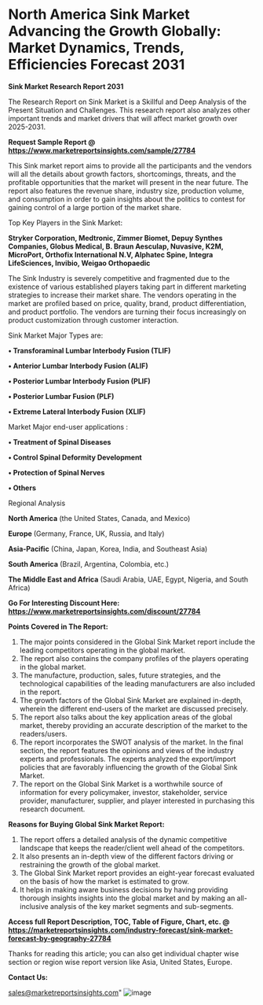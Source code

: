 # North America Sink Market Advancing the Growth Globally: Market Dynamics, Trends, Efficiencies Forecast 2031

<strong>Sink Market Research Report 2031</strong>

The Research Report on Sink Market is a Skillful and Deep Analysis of the Present Situation and Challenges. This research report also analyzes other important trends and market drivers that will affect market growth over 2025-2031.

<strong>Request Sample Report @ <a href=https://www.marketreportsinsights.com/sample/27784>https://www.marketreportsinsights.com/sample/27784</a></strong>

This Sink market report aims to provide all the participants and the vendors will all the details about growth factors, shortcomings, threats, and the profitable opportunities that the market will present in the near future. The report also features the revenue share, industry size, production volume, and consumption in order to gain insights about the politics to contest for gaining control of a large portion of the market share.

Top Key Players in the Sink Market:

<strong>Stryker Corporation, Medtronic, Zimmer Biomet, Depuy Synthes Companies, Globus Medical, B. Braun Aesculap, Nuvasive, K2M, MicroPort, Orthofix International N.V, Alphatec Spine, Integra LifeSciences, Invibio, Weigao Orthopaedic</strong>

The Sink Industry is severely competitive and fragmented due to the existence of various established players taking part in different marketing strategies to increase their market share. The vendors operating in the market are profiled based on price, quality, brand, product differentiation, and product portfolio. The vendors are turning their focus increasingly on product customization through customer interaction.

Sink Market Major Types are:

<strong>• Transforaminal Lumbar Interbody Fusion (TLIF)

• Anterior Lumbar Interbody Fusion (ALIF)

• Posterior Lumbar Interbody Fusion (PLIF)

• Posterior Lumbar Fusion (PLF)

• Extreme Lateral Interbody Fusion (XLIF)</strong>

Market Major end-user applications :

<strong>• Treatment of Spinal Diseases

• Control Spinal Deformity Development

• Protection of Spinal Nerves

• Others</strong>

Regional Analysis

</u><strong><b>North America</b></strong> (the United States, Canada, and Mexico)

<strong><b>Europe </b></strong>(Germany, France, UK, Russia, and Italy)

<strong><b>Asia-Pacific</b></strong> (China, Japan, Korea, India, and Southeast Asia)

<strong><b>South America</b></strong> (Brazil, Argentina, Colombia, etc.)

<strong><b>The Middle East and Africa</b></strong> (Saudi Arabia, UAE, Egypt, Nigeria, and South Africa)

<strong>Go For Interesting Discount Here: <a href=https://www.marketreportsinsights.com/discount/27784>https://www.marketreportsinsights.com/discount/27784</a></strong>

<strong>Points Covered in The Report:</strong>
<ol>
  <li>The major points considered in the Global Sink Market report include the leading competitors operating in the global market.</li>
  <li>The report also contains the company profiles of the players operating in the global market.</li>
  <li>The manufacture, production, sales, future strategies, and the technological capabilities of the leading manufacturers are also included in the report.</li>
  <li>The growth factors of the Global Sink Market are explained in-depth, wherein the different end-users of the market are discussed precisely.</li>
  <li>The report also talks about the key application areas of the global market, thereby providing an accurate description of the market to the readers/users.</li>
  <li>The report incorporates the SWOT analysis of the market. In the final section, the report features the opinions and views of the industry experts and professionals. The experts analyzed the export/import policies that are favorably influencing the growth of the Global Sink Market.</li>
  <li>The report on the Global Sink Market is a worthwhile source of information for every policymaker, investor, stakeholder, service provider, manufacturer, supplier, and player interested in purchasing this research document.</li>
</ol>
<strong>Reasons for Buying Global Sink Market Report:</strong>

<ol>
  <li>The report offers a detailed analysis of the dynamic competitive landscape that keeps the reader/client well ahead of the competitors.</li>
  <li>It also presents an in-depth view of the different factors driving or restraining the growth of the global market.</li>
  <li>The Global Sink Market report provides an eight-year forecast evaluated on the basis of how the market is estimated to grow.</li>
  <li>It helps in making aware business decisions by having providing thorough insights insights into the global market and by making an all-inclusive analysis of the key market segments and sub-segments.</li>
</ol>
<strong>Access full Report Description, TOC, Table of Figure, Chart, etc. @ <a href=https://marketreportsinsights.com/industry-forecast/sink-market-forecast-by-geography-27784>https://marketreportsinsights.com/industry-forecast/sink-market-forecast-by-geography-27784</a></strong>


Thanks for reading this article; you can also get individual chapter wise section or region wise report version like Asia, United States, Europe.

<strong>Contact Us:</strong>

sales@marketreportsinsights.com"
![image](https://github.com/user-attachments/assets/6954d366-10d6-4a05-b400-162a1cbd2413)
